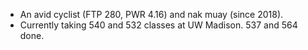 
- An avid cyclist (FTP 280, PWR 4.16) and nak muay (since 2018).
- Currently taking 540 and 532 classes at UW Madison. 537 and 564 done.





<!---
yxing9/yxing9 is a ✨ special ✨ repository because its `README.md` (this file) appears on your GitHub profile.
You can click the Preview link to take a look at your changes.
--->
